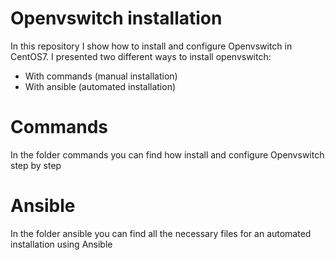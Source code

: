 # Openvswitch installation
In this repository I show how to install and configure Openvswitch in CentOS7. I presented two different ways to install openvswitch:
- With commands (manual installation)
- With ansible (automated installation)

# Commands
In the folder commands you can find how install and configure Openvswitch step by step

# Ansible
In the folder ansible you can find all the necessary files for an automated installation using Ansible

